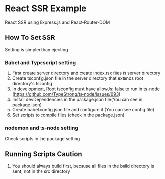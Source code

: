 # React SSR Example

React SSR using Express.js and React-Router-DOM

## How To Set SSR

Setting is simpler than ejecting

### Babel and Typescript setting

1. First create server directory and create index.tsx files in server directory
2. Create tsconfig.json file in the server directory that extends root directory's tsconfig
3. In development, Root tsconfig must have allowJs: false to run in ts-node (https://github.com/TypeStrong/ts-node/issues/693)
4. Install devDependencies in the package.json file(You can see in package.json)
5. Create babel.config.json file and configure it (You can see config file)
6. Set scripts to compile files (check in the package.json)

### nodemon and ts-node setting

Check scripts in the package setting

## Running Scripts Caution

1. You should always build first, because all files in the build directory is sent, not in the src directory
